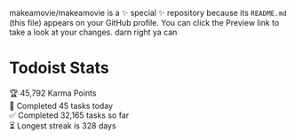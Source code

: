makeamovie/makeamovie is a ✨ special ✨ repository because its `README.md` (this file) appears on your GitHub profile.
You can click the Preview link to take a look at your changes. darn right ya can

# Todoist Stats

<!-- TODO-IST:START -->
🏆  45,792 Karma Points           
🌸  Completed 45 tasks today           
✅  Completed 32,165 tasks so far           
⏳  Longest streak is 328 days
<!-- TODO-IST:END -->